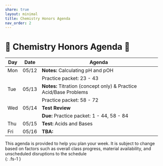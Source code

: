 ```yaml
---
share: true
layout: minimal
title: Chemistry Honors Agenda
nav_order: 2
---
```

# 🧪 Chemistry Honors Agenda 🥽    
  
  
| Day | Date  | Agenda                                                            |  
| --- | ----- | ----------------------------------------------------------------- |  
| Mon | 05/12 | **Notes:** Calculating pH and pOH                                 |  
|     |       | Practice packet: 23 - 43                                          |  
| Tue | 05/13 | **Notes:** Titration (concept only) & Practice Acid/Base Problems |  
|     |       | Practice packet: 58 - 72                                          |  
| Wed | 05/14 | **Test Review**                                                   |  
|     |       | **Due:** Practice packet: 1 - 44, 58 - 84                         |  
| Thu | 05/15 | **Test:** Acids and Bases                                         |  
| Fri | 05/16 | **TBA:**                                                          |  
    
This agenda is provided to help you plan your week. It is subject to change based on factors such as overall class progress, material availability, and unscheduled disruptions to the schedule    
{: .fs-1 }    
  